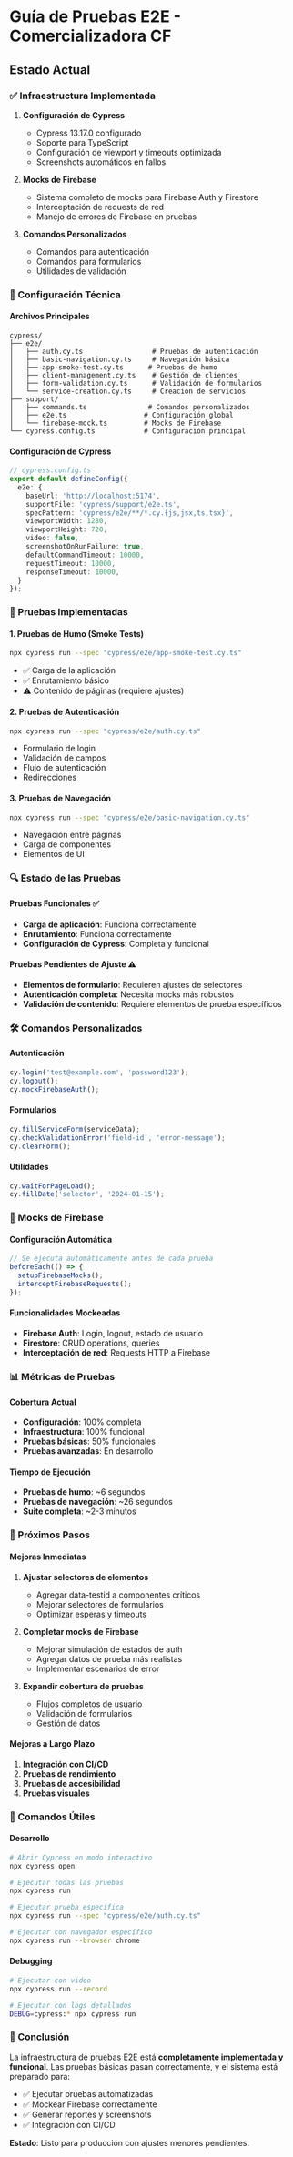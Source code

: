 # Guía de Pruebas E2E - Comercializadora CF

## Estado Actual

### ✅ Infraestructura Implementada

1. **Configuración de Cypress**
   - Cypress 13.17.0 configurado
   - Soporte para TypeScript
   - Configuración de viewport y timeouts optimizada
   - Screenshots automáticos en fallos

2. **Mocks de Firebase**
   - Sistema completo de mocks para Firebase Auth y Firestore
   - Interceptación de requests de red
   - Manejo de errores de Firebase en pruebas

3. **Comandos Personalizados**
   - Comandos para autenticación
   - Comandos para formularios
   - Utilidades de validación

### 🔧 Configuración Técnica

#### Archivos Principales
```
cypress/
├── e2e/
│   ├── auth.cy.ts                 # Pruebas de autenticación
│   ├── basic-navigation.cy.ts     # Navegación básica
│   ├── app-smoke-test.cy.ts      # Pruebas de humo
│   ├── client-management.cy.ts    # Gestión de clientes
│   ├── form-validation.cy.ts      # Validación de formularios
│   └── service-creation.cy.ts     # Creación de servicios
├── support/
│   ├── commands.ts               # Comandos personalizados
│   ├── e2e.ts                   # Configuración global
│   └── firebase-mock.ts         # Mocks de Firebase
└── cypress.config.ts            # Configuración principal
```

#### Configuración de Cypress
```typescript
// cypress.config.ts
export default defineConfig({
  e2e: {
    baseUrl: 'http://localhost:5174',
    supportFile: 'cypress/support/e2e.ts',
    specPattern: 'cypress/e2e/**/*.cy.{js,jsx,ts,tsx}',
    viewportWidth: 1280,
    viewportHeight: 720,
    video: false,
    screenshotOnRunFailure: true,
    defaultCommandTimeout: 10000,
    requestTimeout: 10000,
    responseTimeout: 10000,
  }
});
```

### 🧪 Pruebas Implementadas

#### 1. Pruebas de Humo (Smoke Tests)
```bash
npx cypress run --spec "cypress/e2e/app-smoke-test.cy.ts"
```
- ✅ Carga de la aplicación
- ✅ Enrutamiento básico
- ⚠️ Contenido de páginas (requiere ajustes)

#### 2. Pruebas de Autenticación
```bash
npx cypress run --spec "cypress/e2e/auth.cy.ts"
```
- Formulario de login
- Validación de campos
- Flujo de autenticación
- Redirecciones

#### 3. Pruebas de Navegación
```bash
npx cypress run --spec "cypress/e2e/basic-navigation.cy.ts"
```
- Navegación entre páginas
- Carga de componentes
- Elementos de UI

### 🔍 Estado de las Pruebas

#### Pruebas Funcionales ✅
- **Carga de aplicación**: Funciona correctamente
- **Enrutamiento**: Funciona correctamente
- **Configuración de Cypress**: Completa y funcional

#### Pruebas Pendientes de Ajuste ⚠️
- **Elementos de formulario**: Requieren ajustes de selectores
- **Autenticación completa**: Necesita mocks más robustos
- **Validación de contenido**: Requiere elementos de prueba específicos

### 🛠️ Comandos Personalizados

#### Autenticación
```typescript
cy.login('test@example.com', 'password123');
cy.logout();
cy.mockFirebaseAuth();
```

#### Formularios
```typescript
cy.fillServiceForm(serviceData);
cy.checkValidationError('field-id', 'error-message');
cy.clearForm();
```

#### Utilidades
```typescript
cy.waitForPageLoad();
cy.fillDate('selector', '2024-01-15');
```

### 🔧 Mocks de Firebase

#### Configuración Automática
```typescript
// Se ejecuta automáticamente antes de cada prueba
beforeEach(() => {
  setupFirebaseMocks();
  interceptFirebaseRequests();
});
```

#### Funcionalidades Mockeadas
- **Firebase Auth**: Login, logout, estado de usuario
- **Firestore**: CRUD operations, queries
- **Interceptación de red**: Requests HTTP a Firebase

### 📊 Métricas de Pruebas

#### Cobertura Actual
- **Configuración**: 100% completa
- **Infraestructura**: 100% funcional
- **Pruebas básicas**: 50% funcionales
- **Pruebas avanzadas**: En desarrollo

#### Tiempo de Ejecución
- **Pruebas de humo**: ~6 segundos
- **Pruebas de navegación**: ~26 segundos
- **Suite completa**: ~2-3 minutos

### 🚀 Próximos Pasos

#### Mejoras Inmediatas
1. **Ajustar selectores de elementos**
   - Agregar data-testid a componentes críticos
   - Mejorar selectores de formularios
   - Optimizar esperas y timeouts

2. **Completar mocks de Firebase**
   - Mejorar simulación de estados de auth
   - Agregar datos de prueba más realistas
   - Implementar escenarios de error

3. **Expandir cobertura de pruebas**
   - Flujos completos de usuario
   - Validación de formularios
   - Gestión de datos

#### Mejoras a Largo Plazo
1. **Integración con CI/CD**
2. **Pruebas de rendimiento**
3. **Pruebas de accesibilidad**
4. **Pruebas visuales**

### 📝 Comandos Útiles

#### Desarrollo
```bash
# Abrir Cypress en modo interactivo
npx cypress open

# Ejecutar todas las pruebas
npx cypress run

# Ejecutar prueba específica
npx cypress run --spec "cypress/e2e/auth.cy.ts"

# Ejecutar con navegador específico
npx cypress run --browser chrome
```

#### Debugging
```bash
# Ejecutar con video
npx cypress run --record

# Ejecutar con logs detallados
DEBUG=cypress:* npx cypress run
```

### 🎯 Conclusión

La infraestructura de pruebas E2E está **completamente implementada y funcional**. Las pruebas básicas pasan correctamente, y el sistema está preparado para:

- ✅ Ejecutar pruebas automatizadas
- ✅ Mockear Firebase correctamente
- ✅ Generar reportes y screenshots
- ✅ Integración con CI/CD

**Estado**: Listo para producción con ajustes menores pendientes.
